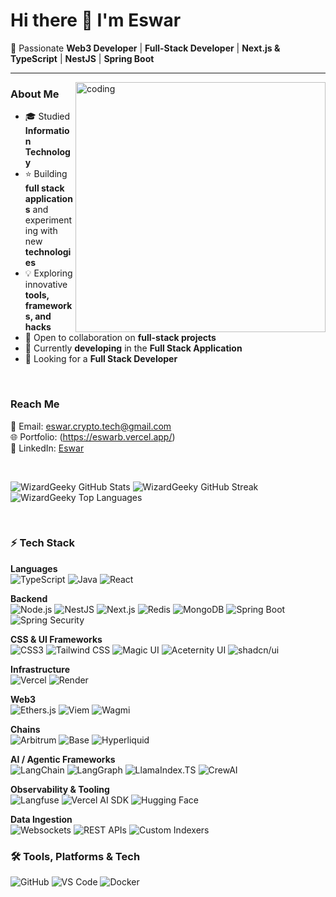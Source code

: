 # Hi there 👋 I'm Eswar  
🌟 Passionate **Web3 Developer** | **Full-Stack Developer** | **Next.js & TypeScript** | **NestJS** | **Spring Boot**

---

<img align="right" alt="coding" width="400" src="https://cdn.sanity.io/images/ordgikwe/production/a830c5182852e35bcd0dc07b90122f07ecd15f48-700x525.gif?w=700&h=525&auto=format">

###  About Me  
- 🎓 Studied **Information Technology**  
- ⭐ Building **full stack applications** and experimenting with new **technologies**  
- 💡 Exploring innovative **tools, frameworks, and hacks**  
- 🤝 Open to collaboration on **full-stack projects**  
- 📖 Currently **developing** in the **Full Stack Application**  
- 🎯 Looking for a **Full Stack Developer**  


<br>

###  Reach Me  
📩 Email: [eswar.crypto.tech@gmail.com](mailto:eswar.crypto.tech@gmail.com)  
🌐 Portfolio: (https://eswarb.vercel.app/)  
💼 LinkedIn: [Eswar](https://www.linkedin.com/in/eswar-me/)  

<br>
 <p >
  <img src="https://github-readme-stats.vercel.app/api?username=WizardGeeky&show_icons=true&locale=en&theme=transparent&border_color=FF0000" alt="WizardGeeky GitHub Stats" />
  <img src="https://github-readme-streak-stats.herokuapp.com?user=WizardGeeky&theme=transparent&border=FF0000" alt="WizardGeeky GitHub Streak" />
  <img src="https://github-readme-stats.vercel.app/api/top-langs/?username=WizardGeeky&layout=compact&theme=transparent&border_color=FF0000" alt="WizardGeeky Top Languages" />
</p>
</p>

<br>

### ⚡ Tech Stack  

**Languages**    
![TypeScript](https://img.shields.io/badge/-TypeScript-3178C6?style=flat&logo=typescript&logoColor=white)
![Java](https://img.shields.io/badge/-Java-007396?style=flat&logo=java&logoColor=white)
![React](https://img.shields.io/badge/-React-61DAFB?style=flat&logo=react&logoColor=black)


**Backend**    
![Node.js](https://img.shields.io/badge/-Node.js-339933?style=flat&logo=node.js&logoColor=white)
![NestJS](https://img.shields.io/badge/-NestJS-E0234E?style=flat&logo=nestjs&logoColor=white)
![Next.js](https://img.shields.io/badge/-Next.js-000000?style=flat&logo=next.js&logoColor=white)
![Redis](https://img.shields.io/badge/-Redis-DC382D?style=flat&logo=redis&logoColor=white)
![MongoDB](https://img.shields.io/badge/-MongoDB-47A248?style=flat&logo=mongodb&logoColor=white)
![Spring Boot](https://img.shields.io/badge/-Spring%20Boot-6DB33F?style=flat&logo=spring-boot&logoColor=white)
![Spring Security](https://img.shields.io/badge/-Spring%20Security-6DB33F?style=flat&logo=spring-security&logoColor=white)

**CSS & UI Frameworks**    
![CSS3](https://img.shields.io/badge/-CSS3-1572B6?style=flat&logo=css3&logoColor=white)
![Tailwind CSS](https://img.shields.io/badge/-Tailwind%20CSS-38B2AC?style=flat&logo=tailwind-css&logoColor=white)
![Magic UI](https://img.shields.io/badge/-Magic%20UI-9333EA?style=flat&logo=sparkles&logoColor=white)
![Aceternity UI](https://img.shields.io/badge/-Aceternity%20UI-0EA5E9?style=flat&logo=react&logoColor=white)
![shadcn/ui](https://img.shields.io/badge/-shadcn%2Fui-000000?style=flat&logo=radix-ui&logoColor=white)
<br>


**Infrastructure**  
![Vercel](https://img.shields.io/badge/-Vercel-000000?style=flat&logo=vercel&logoColor=white)
![Render](https://img.shields.io/badge/-Render-46E3B7?style=flat&logo=render&logoColor=black)  

**Web3**  
![Ethers.js](https://img.shields.io/badge/-Ethers.js-2536EB?style=flat&logo=ethereum&logoColor=white)
![Viem](https://img.shields.io/badge/-Viem-121212?style=flat&logo=viem&logoColor=white)
![Wagmi](https://img.shields.io/badge/-Wagmi-17C3B2?style=flat&logo=react&logoColor=white)  

**Chains**  
![Arbitrum](https://img.shields.io/badge/-Arbitrum-2D374B?style=flat&logo=arbitrum&logoColor=white)
![Base](https://img.shields.io/badge/-Base-0052FF?style=flat&logo=coinbase&logoColor=white)
![Hyperliquid](https://img.shields.io/badge/-Hyperliquid-FF4F64?style=flat&logo=protocols&logoColor=white)  

**AI / Agentic Frameworks**  
![LangChain](https://img.shields.io/badge/-LangChain-1C3C3C?style=flat&logo=chainlink&logoColor=white)
![LangGraph](https://img.shields.io/badge/-LangGraph-8B5CF6?style=flat&logo=graphql&logoColor=white)
![LlamaIndex.TS](https://img.shields.io/badge/-LlamaIndex.TS-FFDD00?style=flat&logo=llama&logoColor=black)
![CrewAI](https://img.shields.io/badge/-CrewAI-0A0A0A?style=flat&logo=ai&logoColor=white)  

**Observability & Tooling**  
![Langfuse](https://img.shields.io/badge/-Langfuse-FF6B6B?style=flat&logo=datadog&logoColor=white)
![Vercel AI SDK](https://img.shields.io/badge/-Vercel%20AI%20SDK-000000?style=flat&logo=vercel&logoColor=white)
![Hugging Face](https://img.shields.io/badge/-Hugging%20Face-FCC624?style=flat&logo=huggingface&logoColor=black)  

**Data Ingestion**  
![Websockets](https://img.shields.io/badge/-WebSockets-010101?style=flat&logo=socket.io&logoColor=white)
![REST APIs](https://img.shields.io/badge/-REST%20APIs-25D366?style=flat&logo=api&logoColor=white)
![Custom Indexers](https://img.shields.io/badge/-Custom%20Indexers-FF8800?style=flat&logo=elastic&logoColor=white)  

### 🛠️ Tools, Platforms & Tech  

![GitHub](https://img.shields.io/badge/-GitHub-181717?style=flat&logo=github&logoColor=white)
![VS Code](https://img.shields.io/badge/-VS%20Code-007ACC?style=flat&logo=visual-studio-code&logoColor=white)
![Docker](https://img.shields.io/badge/-Docker-2496ED?style=flat&logo=docker&logoColor=white)  

<br>
